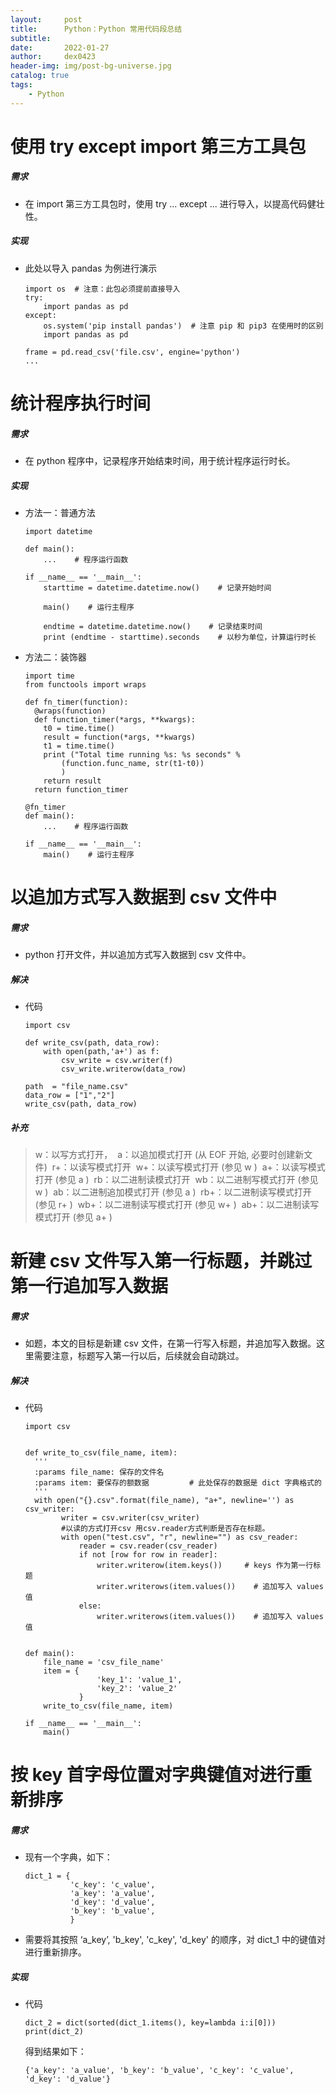 ```yaml
---
layout:     post
title:      Python：Python 常用代码段总结
subtitle:   
date:       2022-01-27
author:     dex0423
header-img: img/post-bg-universe.jpg
catalog: true
tags:
    - Python
---
```



# 使用 try except import 第三方工具包

##### 需求
- 在 import 第三方工具包时，使用 try ... except ... 进行导入，以提高代码健壮性。

##### 实现

- 此处以导入 pandas 为例进行演示
  ```
  import os  # 注意：此包必须提前直接导入
  try:
      import pandas as pd
  except:
      os.system('pip install pandas')  # 注意 pip 和 pip3 在使用时的区别
      import pandas as pd
  
  frame = pd.read_csv('file.csv', engine='python')
  ...
  ```
  
# 统计程序执行时间

##### 需求

- 在 python 程序中，记录程序开始结束时间，用于统计程序运行时长。

##### 实现

- 方法一：普通方法
  ```
  import datetime
  
  def main():
      ...    # 程序运行函数
  
  if __name__ == '__main__':
      starttime = datetime.datetime.now()    # 记录开始时间
      
      main()    # 运行主程序
      
      endtime = datetime.datetime.now()    # 记录结束时间
      print (endtime - starttime).seconds    # 以秒为单位，计算运行时长
  ```
- 方法二：装饰器
  ```
  import time
  from functools import wraps
    
  def fn_timer(function):
    @wraps(function)
    def function_timer(*args, **kwargs):
      t0 = time.time()
      result = function(*args, **kwargs)
      t1 = time.time()
      print ("Total time running %s: %s seconds" %
          (function.func_name, str(t1-t0))
          )
      return result
    return function_timer
  
  @fn_timer
  def main():
      ...    # 程序运行函数
  
  if __name__ == '__main__':
      main()    # 运行主程序
  ```

# 以追加方式写入数据到 csv 文件中

##### 需求

- python 打开文件，并以追加方式写入数据到 csv 文件中。

##### 解决
- 代码
  
  ```
  import csv
  
  def write_csv(path, data_row):
      with open(path,'a+') as f:
          csv_write = csv.writer(f)
          csv_write.writerow(data_row)
  
  path  = "file_name.csv"
  data_row = ["1","2"]
  write_csv(path, data_row)
  
  ```
##### 补充

>w：以写方式打开， 
a：以追加模式打开 (从 EOF 开始, 必要时创建新文件) 
r+：以读写模式打开 
w+：以读写模式打开 (参见 w ) 
a+：以读写模式打开 (参见 a ) 
rb：以二进制读模式打开 
wb：以二进制写模式打开 (参见 w ) 
ab：以二进制追加模式打开 (参见 a ) 
rb+：以二进制读写模式打开 (参见 r+ ) 
wb+：以二进制读写模式打开 (参见 w+ ) 
ab+：以二进制读写模式打开 (参见 a+ )


# 新建 csv 文件写入第一行标题，并跳过第一行追加写入数据

##### 需求

- 如题，本文的目标是新建 csv 文件，在第一行写入标题，并追加写入数据。这里需要注意，标题写入第一行以后，后续就会自动跳过。

##### 解决

- 代码
  ``` 
  import csv
  
  
  def write_to_csv(file_name, item):
    '''
    :params file_name: 保存的文件名
    :params item: 要保存的额数据         # 此处保存的数据是 dict 字典格式的
    '''
    with open("{}.csv".format(file_name), "a+", newline='') as csv_writer:
          writer = csv.writer(csv_writer)
          #以读的方式打开csv 用csv.reader方式判断是否存在标题。
          with open("test.csv", "r", newline="") as csv_reader:
              reader = csv.reader(csv_reader)
              if not [row for row in reader]:
                  writer.writerow(item.keys())     # keys 作为第一行标题
                  writer.writerows(item.values())    # 追加写入 values 值
              else:
                  writer.writerows(item.values())    # 追加写入 values 值
  
  
  def main():
      file_name = 'csv_file_name'
      item = {
                  'key_1': 'value_1',
                  'key_2': 'value_2'
              }
      write_to_csv(file_name, item)
  
  if __name__ == '__main__':
      main() 
  ```  
  
# 按 key 首字母位置对字典键值对进行重新排序

##### 需求

- 现有一个字典，如下：
  ```
  dict_1 = {
            'c_key': 'c_value',
            'a_key': 'a_value',
            'd_key': 'd_value',
            'b_key': 'b_value',
            }
  ```
- 需要将其按照 ‘a_key’, 'b_key', 'c_key', 'd_key' 的顺序，对 dict_1 中的键值对进行重新排序。
##### 实现
- 代码
  ```
  dict_2 = dict(sorted(dict_1.items(), key=lambda i:i[0]))
  print(dict_2)
  ```
  得到结果如下：
  ```
  {'a_key': 'a_value', 'b_key': 'b_value', 'c_key': 'c_value', 'd_key': 'd_value'}
  ```